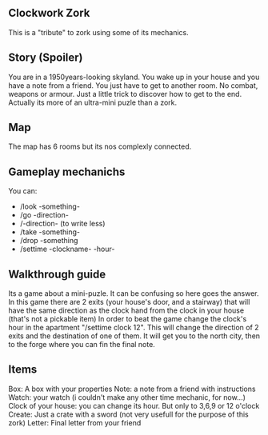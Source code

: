 ## Clockwork Zork
This is a "tribute" to zork using some of its mechanics.


##  Story (Spoiler)
You are in a 1950years-looking skyland. You wake up in your house and you have a note from a friend.
You just have to get to another room. No combat, weapons or armour. Just a little trick to discover how to get
to the end. Actually its more of an ultra-mini puzle than a zork.


##  Map
The map has 6 rooms but its nos complexly connected.


##  Gameplay mechanichs
You can:
* /look -something-
* /go -direction-
* /-direction- (to write less)
* /take -something-
* /drop -something
* /settime -clockname- -hour-


##  Walkthrough guide
Its a game about a mini-puzle. It can be confusing so here goes the answer.
In this game there are 2 exits (your house's door, and a stairway) that will have the same direction as the clock hand from the clock in your house (that's not a pickable item)
In order to beat the game change the clock's hour in the apartment "/settime clock 12". 
This will change the direction of 2 exits and the destination of one of them. It will get you to the north city, then to the forge where you can fin the final note.


##  Items
Box: A box with your properties
Note: a note from a friend with instructions
Watch: your watch (i couldn't make any other time mechanic, for now...)
Clock of your house: you can change its hour. But only to 3,6,9 or 12 o'clock
Create: Just a crate with a sword (not very usefull for the purpose of this zork)
Letter: Final letter from your friend
